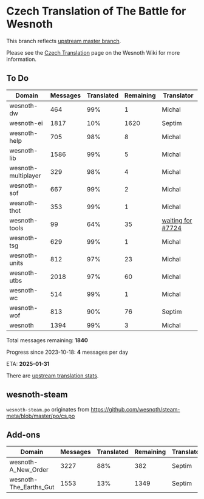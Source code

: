 # Czech Translation of The Battle for Wesnoth

This branch reflects [upstream master branch](https://github.com/wesnoth/wesnoth/tree/master).

Please see the [Czech Translation](https://wiki.wesnoth.org/CzechTranslation) page on the Wesnoth Wiki for more information.

## To Do

Domain | Messages | Translated | Remaining | Translator
------ | -------- | ---------- | --------- | ----------
wesnoth-dw | 464 | 99% | 1 | Michal
wesnoth-ei | 1817 | 10% | 1620 | Septim
wesnoth-help | 705 | 98% | 8 | Michal
wesnoth-lib | 1586 | 99% | 5 | Michal
wesnoth-multiplayer | 329 | 98% | 4 | Michal
wesnoth-sof | 667 | 99% | 2 | Michal
wesnoth-thot | 353 | 99% | 1 | Michal
wesnoth-tools | 99 | 64% | 35 | [waiting for #7724](https://github.com/wesnoth/wesnoth/issues/7724)
wesnoth-tsg | 629 | 99% | 1 | Michal
wesnoth-units | 812 | 97% | 23 | Michal
wesnoth-utbs | 2018 | 97% | 60 | Michal
wesnoth-wc | 514 | 99% | 1 | Michal
wesnoth-wof | 813 | 90% | 76 | Septim
wesnoth | 1394 | 99% | 3 | Michal

Total messages remaining: **1840**

Progress since 2023-10-18: **4** messages per day

ETA: **2025-01-31**

There are [upstream translation stats](https://www.wesnoth.org/gettext/?view=langs&version=master&lang=cs).

## wesnoth-steam
`wesnoth-steam.po` originates from https://github.com/wesnoth/steam-meta/blob/master/po/cs.po

## Add-ons
Domain | Messages | Translated | Remaining | Translator
------ | -------- | ---------- | --------- | ----------
wesnoth-A_New_Order | 3227 | 88% | 382 | Septim
wesnoth-The_Earths_Gut | 1553 | 13% | 1349 | Septim
